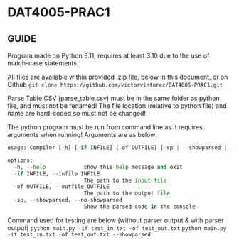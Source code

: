 # DAT4005-PRAC1

## GUIDE
Program made on Python 3.11, requires at least 3.10 due to the use of match-case statements.

All files are available within provided .zip file, below in this document, or on Github
`git clone https://github.com/victorvintorez/DAT4005-PRAC1.git`

Parse Table CSV (parse_table.csv) must be in the same folder as python file, and must not be renamed!
The file location (relative to python file) and name are hard-coded so must not be changed!

The python program must be run from command line as it requires arguments when running!
Arguments are as below:
```py
usage: Compiler [-h] [-if INFILE] [-of OUTFILE] [-sp | --showparsed | --no-showparsed]

options:
  -h, --help            show this help message and exit
  -if INFILE, --infile INFILE
                        The path to the input file
  -of OUTFILE, --outfile OUTFILE
                        The path to the output file
  -sp, --showparsed, --no-showparsed
                        Show the parsed code in the console
```

Command used for testing are below (without parser output & with parser output)
`python main.py -if test_in.txt -of test_out.txt`
`python main.py -if test_in.txt -of test_out.txt --showparsed`

